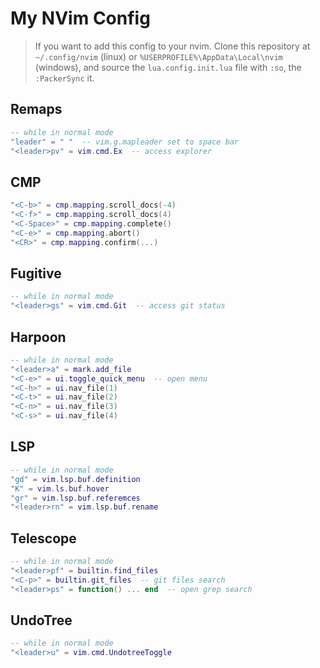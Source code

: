 # My NVim Config

> If you want to add this config to your nvim. Clone this repository at `~/.config/nvim` (linux) or `%USERPROFILE%\AppData\Local\nvim` (windows), and source the `lua.config.init.lua` file with `:so`, the `:PackerSync` it. 

## Remaps
```lua
-- while in normal mode
"leader" = " "  -- vim.g.mapleader set to space bar
"<leader>pv" = vim.cmd.Ex  -- access explorer
```

## CMP
```lua
"<C-b>" = cmp.mapping.scroll_docs(-4)
"<C-f>" = cmp.mapping.scroll_docs(4)
"<C-Space>" = cmp.mapping.complete()
"<C-e>" = cmp.mapping.abort()
"<CR>" = cmp.mapping.confirm(...)
```

## Fugitive
```lua
-- while in normal mode
"<leader>gs" = vim.cmd.Git  -- access git status
```

## Harpoon
```lua
-- while in normal mode
"<leader>a" = mark.add_file
"<C-e>" = ui.toggle_quick_menu  -- open menu
"<C-h>" = ui.nav_file(1)
"<C-t>" = ui.nav_file(2)
"<C-n>" = ui.nav_file(3)
"<C-s>" = ui.nav_file(4)
```

## LSP
```lua
-- while in normal mode
"gd" = vim.lsp.buf.definition
"K" = vim.ls.buf.hover
"gr" = vim.lsp.buf.referemces
"<leader>rn" = vim.lsp.buf.rename
```

## Telescope
```lua
-- while in normal mode
"<leader>pf" = builtin.find_files
"<C-p>" = builtin.git_files  -- git files search
"<leader>ps" = function() ... end  -- open grep search
```

## UndoTree
```lua
-- while in normal mode
"<leader>u" = vim.cmd.UndotreeToggle
```
